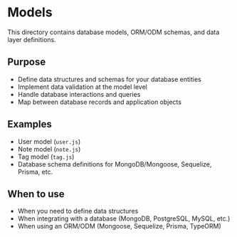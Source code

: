 # Models

This directory contains database models, ORM/ODM schemas, and data layer definitions.

## Purpose

- Define data structures and schemas for your database entities
- Implement data validation at the model level
- Handle database interactions and queries
- Map between database records and application objects

## Examples

- User model (`user.js`)
- Note model (`note.js`)
- Tag model (`tag.js`)
- Database schema definitions for MongoDB/Mongoose, Sequelize, Prisma, etc.

## When to use

- When you need to define data structures
- When integrating with a database (MongoDB, PostgreSQL, MySQL, etc.)
- When using an ORM/ODM (Mongoose, Sequelize, Prisma, TypeORM)

